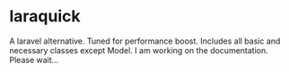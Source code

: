 # laraquick
A laravel alternative. Tuned for performance boost. Includes all basic and necessary classes except Model.
I am working on the documentation. Please wait...
